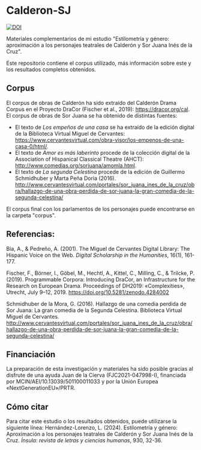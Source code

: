 # Calderon-SJ
[![DOI](https://zenodo.org/badge/767486113.svg)](https://zenodo.org/doi/10.5281/zenodo.13354150)

Materiales complementarios de mi estudio "Estilometría y género: aproximación a los personajes teatrales de Calderón y Sor Juana Inés de la Cruz".

Este repositorio contiene el corpus utilizado, más información sobre este y los resultados completos obtenidos.

## Corpus
El corpus de obras de Calderón ha sido extraído del Calderón Drama Corpus en el Proyecto DraCor (Fischer et al., 2019): https://dracor.org/cal.
El corpus de obras de Sor Juana se ha obtenido de distintas fuentes:
- El texto de <i>Los empeños de una casa</i> se ha extraído de la edición digital de la Biblioteca Virtual Miguel de Cervantes: https://www.cervantesvirtual.com/obra-visor/los-empenos-de-una-casa-0/html/.
- El texto de <i>Amor es más laberinto</i> procede de la colección digital de la Association of Hispanical Classical Theatre (AHCT): http://www.comedias.org/sorjuana/amomla.html.
- El texto de <i>La segunda Celestina</i> procede de la edición de Guillermo Schmidhuber y Marta Peña Doria (2016). http://www.cervantesvirtual.com/portales/sor_juana_ines_de_la_cruz/obra/hallazgo-de-una-obra-perdida-de-sor-juana-la-gran-comedia-de-la-segunda-celestina/

El corpus final con los parlamentos de los personajes puede encontrarse en la carpeta "corpus".

## Referencias:

Bia, A., & Pedreño, A. (2001). The Miguel de Cervantes Digital Library: The Hispanic Voice on the Web. <i>Digital Scholarship in the Humanities</i>, 16(1), 161-177.

Fischer, F., Börner, I., Göbel, M., Hechtl, A., Kittel, C., Milling, C., & Trilcke, P. (2019). Programmable Corpora: Introducing DraCor, an Infrastructure for the Research on European Drama. Proceedings of DH2019: «Complexities», Utrecht, July 9–12, 2019. https://doi.org/10.5281/zenodo.4284002

Schmidhuber de la Mora, G. (2016). Hallazgo de una comedia perdida de Sor Juana: La gran comedia de la Segunda Celestina. Biblioteca Virtual Miguel de Cervantes. http://www.cervantesvirtual.com/portales/sor_juana_ines_de_la_cruz/obra/hallazgo-de-una-obra-perdida-de-sor-juana-la-gran-comedia-de-la-segunda-celestina/

## Financiación
La preparación de esta investigación y materiales ha sido posible gracias al disfrute de una ayuda Juan de la Cierva (FJC2021-047998-I), financiada por MCIN/AEI/10.13039/501100011033 y por la Unión Europea «NextGenerationEU»/PRTR.

## Cómo citar

Para citar este estudio o los resultados obtenidos, puede utilizarse la siguiente línea:
Hernández-Lorenzo, L. (2024). Estilometría y género: Aproximación a los personajes teatrales de Calderón y Sor Juana Inés de la Cruz. <i>Ínsula: revista de letras y ciencias humanas</i>, 930, 32-36.
